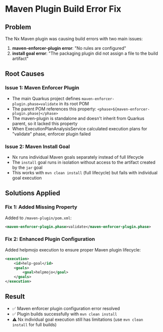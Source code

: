 # Maven Plugin Build Error Fix

## Problem
The Nx Maven plugin was causing build errors with two main issues:

1. **maven-enforcer-plugin error**: "No rules are configured" 
2. **install goal error**: "The packaging plugin did not assign a file to the build artifact"

## Root Causes

### Issue 1: Maven Enforcer Plugin
- The main Quarkus project defines `maven-enforcer-plugin.phase=validate` in its root POM
- The parent POM references this property: `<phase>${maven-enforcer-plugin.phase}</phase>`
- The maven-plugin is standalone and doesn't inherit from Quarkus parent, so it lacked this property
- When ExecutionPlanAnalysisService calculated execution plans for "validate" phase, enforcer plugin failed

### Issue 2: Maven Install Goal
- Nx runs individual Maven goals separately instead of full lifecycle
- The `install` goal runs in isolation without access to the artifact created by the `jar` goal
- This works with `mvn clean install` (full lifecycle) but fails with individual goal execution

## Solutions Applied

### Fix 1: Added Missing Property
Added to `/maven-plugin/pom.xml`:
```xml
<maven-enforcer-plugin.phase>validate</maven-enforcer-plugin.phase>
```

### Fix 2: Enhanced Plugin Configuration
Added helpmojo execution to ensure proper Maven plugin lifecycle:
```xml
<execution>
    <id>help-goal</id>
    <goals>
        <goal>helpmojo</goal>
    </goals>
</execution>
```

## Result
- ✅ Maven enforcer plugin configuration error resolved
- ✅ Plugin builds successfully with `mvn clean install`
- ⚠️ Nx individual goal execution still has limitations (use `mvn clean install` for full builds)